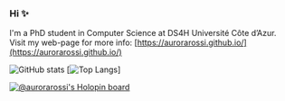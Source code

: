 ### Hi ✨

I'm a PhD student in Computer Science at DS4H Université Côte d’Azur. Visit my web-page for more info: [https://aurorarossi.github.io/](https://aurorarossi.github.io/)

![GitHub stats](https://github-readme-stats.vercel.app/api?username=aurorarossi&hide=stars&count_private=trueshow_icons=true&theme=gotham)
[![Top Langs](https://github-readme-stats.vercel.app/api/top-langs/?username=auroraorssi&layout=compact&theme=gotham)]

[![@aurorarossi's Holopin board](https://holopin.me/aurorarossi)](https://holopin.io/@aurorarossi)
